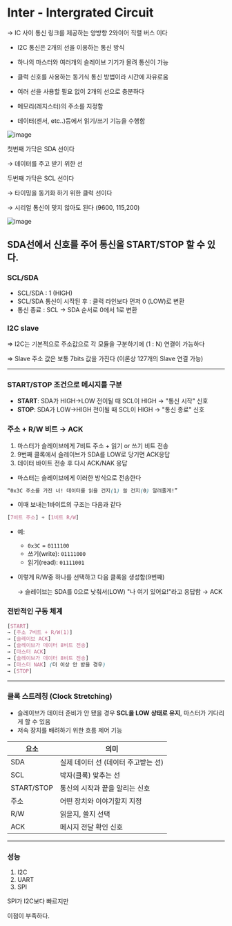 # Inter - Intergrated Circuit

→ IC 사이 통신 링크를 제공하는 양방향 2와이어 직렬 버스 이다

- I2C 통신은 2개의 선을 이용하는 통신 방식
- 하나의 마스터와 여러개의 슬레이브 기기가 몰려 통신이 가능
- 클럭 신호를 사용하는 동기식 통신 방법이라 시간에 자유로움
- 여러 선을 사용할 필요 없이 2개의 선으로 충분하다

- 메모리(레지스터)의 주소를 지정함
- 데이터(센서, etc..)등에서 읽기/쓰기 기능을 수행함

![image](https://github.com/user-attachments/assets/a783e7a3-aad2-41d2-bc38-4ca6b8c332e0)

첫번째 가닥은 SDA 선이다 

→ 데이터를 주고 받기 위한 선

두번째 가닥은 SCL 선이다

→ 타이밍을 동기화 하기 위한 클럭 선이다

→ 시리얼 통신이 맞지 않아도 된다 (9600, 115,200)

![image](https://github.com/user-attachments/assets/0fa1f957-4c18-45ce-ab09-0b77b2db1f6d)

SDA선에서 신호를 주어 통신을 START/STOP 할 수 있다.
---

### SCL/SDA

- SCL/SDA : 1 (HIGH)
- SCL/SDA 통신이 시작된 후 : 클럭 라인보다 먼저 0 (LOW)로 변환
- 통신 종료 : SCL → SDA 순서로 0에서 1로 변환

### I2C slave

⇒ I2C는 기본적으로 주소값으로 각 모듈을 구분하기에 (1 : N) 연결이 가능하다

⇒ Slave 주소 값은 보통 7bits 값을 가진다 (이론상 127개의 Slave 연결 가능)

---

### **START/STOP 조건으로 메시지를 구분**

- **START**: SDA가 HIGH→LOW 전이될 때 SCL이 HIGH → "통신 시작" 신호
- **STOP**: SDA가 LOW→HIGH 전이될 때 SCL이 HIGH → "통신 종료" 신호

### 주소 + R/W 비트 → ACK

1. 마스터가 슬레이브에게 7비트 주소 + 읽기 or 쓰기 비트 전송
2. 9번째 클록에서 슬레이브가 SDA를 LOW로 당기면 ACK응답
3. 데이터 바이트 전송 후 다시 ACK/NAK 응답

- 마스터는 슬레이브에게 이러한 방식으로 전송한다

```scss
“0x3C 주소를 가진 너! 데이터를 읽을 건지(1) 쓸 건지(0) 알려줄게!”
```

- 이때 보내는1바이트의 구조는 다음과 같다

```css
[7비트 주소] + [1비트 R/W]
```

- 예:
    - `0x3C` = `0111100`
    - 쓰기(write): `01111000`
    - 읽기(read): `01111001`

- 이렇게 R/W중 하나를 선택하고 다음 클록을 생성함(9번째)
    
    → 슬레이브는 SDA를 0으로 낮춰서(LOW) "나 여기 있어요!"라고 응답함 → ACK
    

### 전반적인 구동 체계

```scss
[START]
→ [주소 7비트 + R/W(1)]
→ [슬레이브 ACK]
→ [슬레이브가 데이터 8비트 전송]
→ [마스터 ACK]
→ [슬레이브가 데이터 8비트 전송]
→ [마스터 NAK] (더 이상 안 받을 경우)
→ [STOP]
```

---

### **클록 스트레칭 (Clock Stretching)**

- 슬레이브가 데이터 준비가 안 됐을 경우 **SCL을 LOW 상태로 유지**, 마스터가 기다리게 할 수 있음
- 저속 장치를 배려하기 위한 흐름 제어 기능

| 요소 | 의미 |
| --- | --- |
| SDA | 실제 데이터 선 (데이터 주고받는 선) |
| SCL | 박자(클록) 맞추는 선 |
| START/STOP | 통신의 시작과 끝을 알리는 신호 |
| 주소 | 어떤 장치와 이야기할지 지정 |
| R/W | 읽을지, 쓸지 선택 |
| ACK | 메시지 전달 확인 신호 |

---

### 성능

1. I2C
2. UART
3. SPI 

SPI가 I2C보다 빠르지만 

이점이 부족하다.
